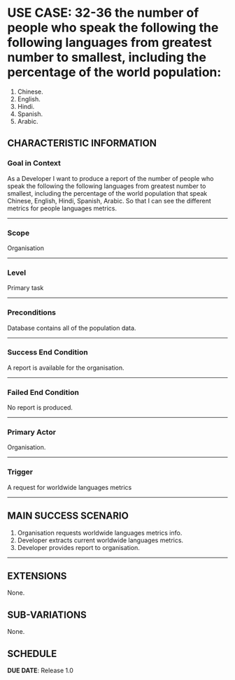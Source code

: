 # USE CASE: 32-36 the number of people who speak the following the following languages from greatest number to smallest, including the percentage of the world population: 
1. Chinese.
2. English.
3. Hindi.
4. Spanish.
5. Arabic.

## CHARACTERISTIC INFORMATION

### Goal in Context

As a Developer I want to produce a report of the number of people who speak the following the following languages from greatest number to smallest, including the percentage of the world population that speak
Chinese, English, Hindi, Spanish, Arabic.
So that I can see the different metrics for people languages metrics.

---

### Scope </h3> Organisation

---

### Level </h3> Primary task

---

### Preconditions </h3> Database contains all of the population data.

---

### Success End Condition </h3> A report is available for the organisation.

---

### Failed End Condition </h3> No report is produced.

---

### Primary Actor </h3> Organisation.

---

### Trigger </h3> A request for worldwide languages metrics

---

## MAIN SUCCESS SCENARIO

1. Organisation requests worldwide languages metrics info.
2. Developer extracts current worldwide languages metrics.
3. Developer provides report to organisation.

---

## EXTENSIONS

None.

## SUB-VARIATIONS

None.

## SCHEDULE

**DUE DATE**: Release 1.0
